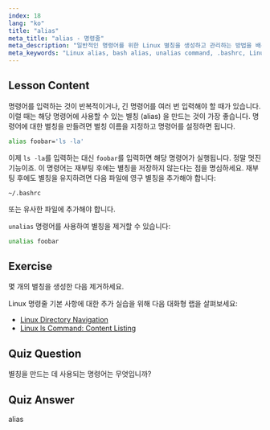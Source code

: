 ```yaml
---
index: 18
lang: "ko"
title: "alias"
meta_title: "alias - 명령줄"
meta_description: "일반적인 명령어를 위한 Linux 별칭을 생성하고 관리하는 방법을 배우세요. .bashrc 에서 임시 및 영구 별칭 설정을 알아보세요. 명령줄 효율성을 향상시키세요!"
meta_keywords: "Linux alias, bash alias, unalias command, .bashrc, Linux tutorial, command line, beginner Linux, Linux guide"
---
```


## Lesson Content

명령어를 입력하는 것이 반복적이거나, 긴 명령어를 여러 번 입력해야 할 때가 있습니다. 이럴 때는 해당 명령어에 사용할 수 있는 별칭 (alias) 을 만드는 것이 가장 좋습니다. 명령어에 대한 별칭을 만들려면 별칭 이름을 지정하고 명령어를 설정하면 됩니다.

```bash
alias foobar='ls -la'
```

이제 `ls -la`를 입력하는 대신 `foobar`를 입력하면 해당 명령어가 실행됩니다. 정말 멋진 기능이죠. 이 명령어는 재부팅 후에는 별칭을 저장하지 않는다는 점을 명심하세요. 재부팅 후에도 별칭을 유지하려면 다음 파일에 영구 별칭을 추가해야 합니다:

```plaintext
~/.bashrc
```

또는 유사한 파일에 추가해야 합니다.

`unalias` 명령어를 사용하여 별칭을 제거할 수 있습니다:

```bash
unalias foobar
```

## Exercise

몇 개의 별칭을 생성한 다음 제거하세요.

Linux 명령줄 기본 사항에 대한 추가 실습을 위해 다음 대화형 랩을 살펴보세요:

- [Linux Directory Navigation](https://labex.io/ko/labs/linux-directory-navigation-387844)
- [Linux ls Command: Content Listing](https://labex.io/ko/labs/linux-linux-ls-command-content-listing-219205)

## Quiz Question

별칭을 만드는 데 사용되는 명령어는 무엇입니까?

## Quiz Answer

alias

